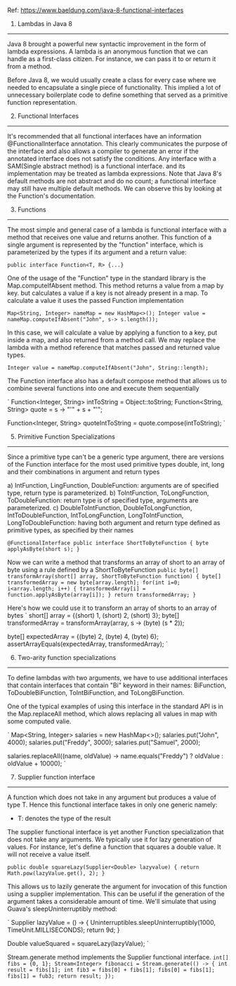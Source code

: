 Ref: https://www.baeldung.com/java-8-functional-interfaces

1. Lambdas in Java 8
--------------------
Java 8 brought a powerful new syntactic improvement in the form of lambda expressions. A lambda is an anonymous function that
we can handle as a first-class citizen. For instance, we can pass it to or return it from a method.

Before Java 8, we would usually create a class for every case where we needed to encapsulate a single piece of
functionality. This implied a lot of unnecessary boilerplate code to define something that served as a primitive function
representation.

2. Functional Interfaces
-----------------------
It's recommended that all functional interfaces have an information @FunctionalInterface annotation. This clearly communicates
the purpose of the interface and also allows a compiler to generate an error if the annotated interface does not satisfy the
conditions. Any interface with a SAM(Single abstract method) is a functional interface. and its implementation may be treated
as lambda expressions.
Note that Java 8's default methods are not abstract and do no count; a functional interface may still have multiple default
methods. We can observe this by looking at the Function's documentation.

3. Functions
-----------------------
The most simple and general case of a lambda is functional interface with a method that receives one value and returns another.
This function of a single argument is represented by the "function" interface, which is parameterized by the types if its argument
and a return value:

`
public interface Function<T, R> {...}
`

One of the usage of the "Function" type in the standard library is the Map.computeIfAbsent method. This method returns a value from a
map by key. but calculates a value if a key is not already present in a map. To calculate a value it uses the passed Function
implementation

`
Map<String, Integer> nameMap = new HashMap<>();
Integer value = nameMap.computeIfAbsent("John", s-> s.length());
`

In this case, we will calculate a value by applying a function to a key, put inside a map, and also returned from a method call. We may
replace the lambda with a method reference that matches passed and returned value types.

`
Integer value = nameMap.computeIfAbsent("John", String::length);
`

The Function interface also has a default compose method that allows us to combine several functions into one and execute them sequentially

`
Function<Integer, String> intToString = Object::toString;
Function<String, String> quote = s -> "'" + s + "'";

Function<Integer, String> quoteIntToString = quote.compose(intToString);
`

5. Primitive Function Specializations
--------------------------------
Since a primitive type can't be a generic type argument, there are versions of the Function interface for the most used primitive types double, int, long and their combinations in
argument and return types

a) IntFunction, LingFunction, DoubleFunction: arguments are of specified type, return type is parameterized.
b) ToIntFunction, ToLongFunction, ToDoubleFunction: return type is of specified type, arguments are parameterized.
c) DoubleToIntFunction, DoubleToLongFunction, IntToDoubleFunction, IntToLongFunction, LongToIntFunction, LongToDoubleFunction: having both argument
and return type defined as primitive types, as specified by their names

`
@FunctionalInterface
public interface ShortToByteFunction {
    byte applyAsByte(short s);
}
`

Now we can write a method that transforms an array of short to an array of byte using a rule defined by a ShortToByteFunction
`
public byte[] transformArray(short[] array, ShortToByteFunction function) {
    byte[] transformedArray = new byte[array.length];
    for(int i=0; i<array.length; i++) {
        transformedArray[i] = function.applyAsByte(array[i]);
    }
    return transformedArray;
}
`

Here's how we could use it to transform an array of shorts to an array of bytes
`
short[] array = {(short) 1, (short) 2, (short) 3};
byte[] transformedArray = transformArray(array, s -> (byte) (s * 2));

byte[] expectedArray = {(byte) 2, (byte) 4, (byte) 6};
assertArrayEquals(expectedArray, transformedArray);
`

6. Two-arity function specializations
----------------------------------
To define lambdas with two arguments, we have to use additional interfaces that contain interfaces that contain "Bi" keyword in their
names: BiFunction, ToDoubleBiFunction, ToIntBiFunction, and ToLongBiFunction.

One of the typical examples of using this interface in the standard API is in the Map.replaceAll method, which alows replacing all values
in map with some computed valie.

`
Map<String, Integer> salaries = new HashMap<>();
salaries.put("John", 4000);
salaries.put("Freddy", 3000);
salaries.put("Samuel", 2000);

salaries.replaceAll((name, oldValue) ->
    name.equals("Freddy") ? oldValue : oldValue + 10000);
`

7. Supplier function interface
-----------------------------------
A function which does not take in any argument but produces a value of type T. Hence this functional interface takes in only one generic namely:

* T: denotes the type of the result

The supplier functional interface is yet another Function specialization that does not take any arguments. We typically use it for lazy generation of values.
For instance, let's define a function that squares a double value. It will not receive a value itself.

`
public double squareLazy(Supplier<Double> lazyvalue) {
    return Math.pow(lazyValue.get(), 2);
}
`

This allows us to lazily generate the argument for invocation of this function using a supplier implementation. This can be useful if the generation of the argument
takes a considerable amount of time. We'll simulate that using Guava's sleepUninterruptibly method:

`
Supplier<Double> lazyValue = () -> {
    Uninterruptibles.sleepUninterruptibly(1000, TimeUnit.MILLISECONDS);
    return 9d;
}

Double valueSquared = squareLazy(lazyValue);
`

Stream.generate method implements the Supplier functional interface.
`
int[] fibs = {0, 1};
Stream<Integer> fibonacci = Stream.generate(() -> {
    int result = fibs[1];
    int fib3 = fibs[0] + fibs[1];
    fibs[0] = fibs[1];
    fibs[1] = fub3;
    return result;
});
`


